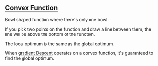 ## [Convex Function](#convex-function)

Bowl shaped function where there's only one bowl.

If you pick two points on the function and draw a line between them, the line will be above the bottom of the function.

The local optimum is the same as the global optimum.

When [gradient Descent](#gradient-descent) operates on a convex function, it's guaranteed to find the global optimum.
